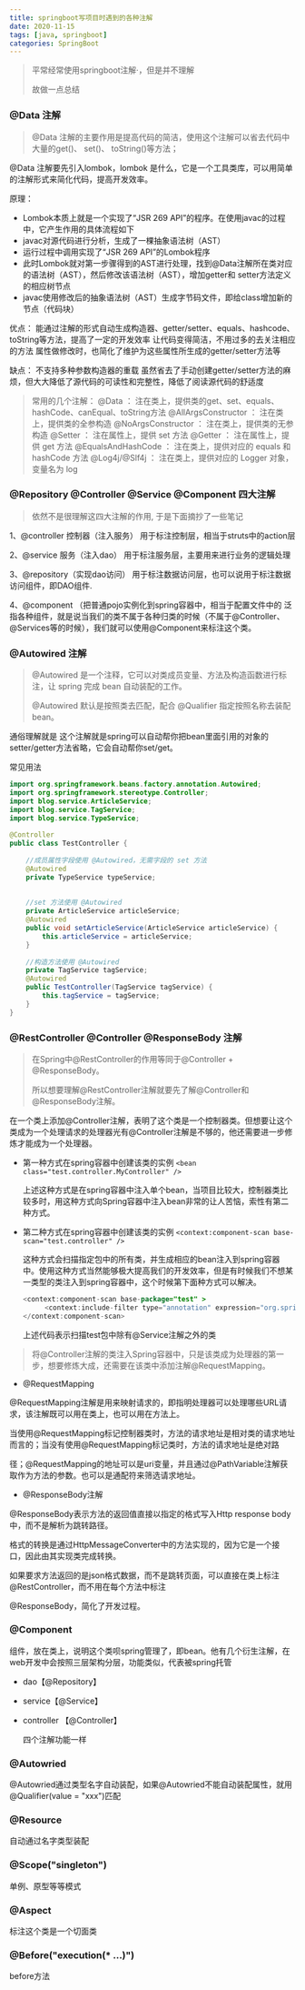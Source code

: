 ```yaml
---
title: springboot写项目时遇到的各种注解
date: 2020-11-15
tags: [java, springboot]
categories: SpringBoot
---
```


> 平常经常使用springboot注解·，但是并不理解
>
> 故做一点总结

### @Data 注解

> @Data 注解的主要作用是提高代码的简洁，使用这个注解可以省去代码中大量的get()、 set()、 toString()等方法；

 @Data 注解要先引入lombok，lombok 是什么，它是一个工具类库，可以用简单的注解形式来简化代码，提高开发效率。

 原理：
- Lombok本质上就是一个实现了“JSR 269 API”的程序。在使用javac的过程中，它产生作用的具体流程如下
- javac对源代码进行分析，生成了一棵抽象语法树（AST）
- 运行过程中调用实现了“JSR 269 API”的Lombok程序
- 此时Lombok就对第一步骤得到的AST进行处理，找到@Data注解所在类对应的语法树（AST），然后修改该语法树（AST），增加getter和		  setter方法定义的相应树节点
- javac使用修改后的抽象语法树（AST）生成字节码文件，即给class增加新的节点（代码块）

优点：
能通过注解的形式自动生成构造器、getter/setter、equals、hashcode、toString等方法，提高了一定的开发效率
让代码变得简洁，不用过多的去关注相应的方法
属性做修改时，也简化了维护为这些属性所生成的getter/setter方法等

缺点：
不支持多种参数构造器的重载
虽然省去了手动创建getter/setter方法的麻烦，但大大降低了源代码的可读性和完整性，降低了阅读源代码的舒适度



>  常用的几个注解：
> @Data ： 注在类上，提供类的get、set、equals、hashCode、canEqual、toString方法
> @AllArgsConstructor ： 注在类上，提供类的全参构造
> @NoArgsConstructor ： 注在类上，提供类的无参构造
> @Setter ： 注在属性上，提供 set 方法
> @Getter ： 注在属性上，提供 get 方法
> @EqualsAndHashCode ： 注在类上，提供对应的 equals 和 hashCode 方法
> @Log4j/@Slf4j ： 注在类上，提供对应的 Logger 对象，变量名为 log



### @Repository @Controller @Service  @Component 四大注解

> 依然不是很理解这四大注解的作用, 于是下面摘抄了一些笔记

1、@controller 控制器（注入服务）
用于标注控制层，相当于struts中的action层

2、@service 服务（注入dao）
用于标注服务层，主要用来进行业务的逻辑处理

3、@repository（实现dao访问）
用于标注数据访问层，也可以说用于标注数据访问组件，即DAO组件.

4、@component （把普通pojo实例化到spring容器中，相当于配置文件中的 <bean id="" class=""/>
泛指各种组件，就是说当我们的类不属于各种归类的时候（不属于@Controller、@Services等的时候），我们就可以使用@Component来标注这个类。



### @Autowired 注解

> @Autowired 是一个注释，它可以对类成员变量、方法及构造函数进行标注，让 spring 完成 bean 自动装配的工作。
>
> @Autowired 默认是按照类去匹配，配合 @Qualifier 指定按照名称去装配 bean。

通俗理解就是 这个注解就是spring可以自动帮你把bean里面引用的对象的setter/getter方法省略，它会自动帮你set/get。

常见用法

```java
import org.springframework.beans.factory.annotation.Autowired;
import org.springframework.stereotype.Controller;
import blog.service.ArticleService;
import blog.service.TagService;
import blog.service.TypeService;
 
@Controller
public class TestController {
 
	//成员属性字段使用 @Autowired，无需字段的 set 方法
	@Autowired
	private TypeService typeService;
	
	
	//set 方法使用 @Autowired
	private ArticleService articleService;
	@Autowired
	public void setArticleService(ArticleService articleService) {
		this.articleService = articleService;
	}
 
	//构造方法使用 @Autowired
	private TagService tagService;
	@Autowired
	public TestController(TagService tagService) {
		this.tagService = tagService; 
	}
}
```



### @RestController @Controller @ResponseBody 注解

> 在Spring中@RestController的作用等同于@Controller + @ResponseBody。
>
> 所以想要理解@RestController注解就要先了解@Controller和@ResponseBody注解。

在一个类上添加@Controller注解，表明了这个类是一个控制器类。但想要让这个类成为一个处理请求的处理器光有@Controller注解是不够的，他还需要进一步修炼才能成为一个处理器。

- 第一种方式在spring容器中创建该类的实例
  `<bean class="test.controller.MyController" /> `

  上述这种方式是在spring容器中注入单个bean，当项目比较大，控制器类比较多时，用这种方式向Spring容器中注入bean非常的让人苦恼，索性有第二种方式。

- 第二种方式在spring容器中创建该类的实例
  `<context:component-scan base-scan="test.controller" /> `

  这种方式会扫描指定包中的所有类，并生成相应的bean注入到spring容器中。使用这种方式当然能够极大提高我们的开发效率，但是有时候我们不想某一类型的类注入到spring容器中，这个时候第下面种方式可以解决。

  ```java
  <context:component-scan base-package="test" >
    　　<context:include-filter type="annotation" expression="org.springframework.stereotype.Service"/>
  </context:component-scan>
  ```

  上述代码表示扫描test包中除有@Service注解之外的类

> 将@Controller注解的类注入Spring容器中，只是该类成为处理器的第一步，想要修炼大成，还需要在该类中添加注解@RequestMapping。

- @RequestMapping

@RequestMapping注解是用来映射请求的，即指明处理器可以处理哪些URL请求，该注解既可以用在类上，也可以用在方法上。

当使用@RequestMapping标记控制器类时，方法的请求地址是相对类的请求地址而言的；当没有使用@RequestMapping标记类时，方法的请求地址是绝对路

径；@RequestMapping的地址可以是uri变量，并且通过@PathVariable注解获取作为方法的参数。也可以是通配符来筛选请求地址。

- @ResponseBody注解

@ResponseBody表示方法的返回值直接以指定的格式写入Http response body中，而不是解析为跳转路径。

格式的转换是通过HttpMessageConverter中的方法实现的，因为它是一个接口，因此由其实现类完成转换。

如果要求方法返回的是json格式数据，而不是跳转页面，可以直接在类上标注@RestController，而不用在每个方法中标注

@ResponseBody，简化了开发过程。





### @Component

组件，放在类上，说明这个类呗spring管理了，即bean。他有几个衍生注解，在web开发中会按照三层架构分层，功能类似，代表被spring托管

- dao【@Repository】

- service【@Service】

- controller 【@Controller】

  四个注解功能一样





### @Autowried

@Autowried通过类型名字自动装配，如果@Autowried不能自动装配属性，就用@Qualifier(value = "xxx")匹配





### @Resource

自动通过名字类型装配





### @Scope("singleton")

单例、原型等等模式





### @Aspect

标注这个类是一个切面类





### @Before("execution(* ...)")

before方法





